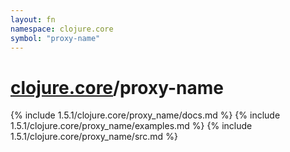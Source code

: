 ```yaml
---
layout: fn
namespace: clojure.core
symbol: "proxy-name"
---
```


# [clojure.core](../)/proxy-name

{% include 1.5.1/clojure.core/proxy_name/docs.md %}
{% include 1.5.1/clojure.core/proxy_name/examples.md %}
{% include 1.5.1/clojure.core/proxy_name/src.md %}

